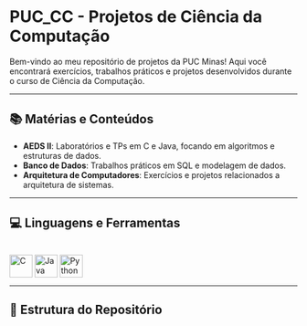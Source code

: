 # PUC_CC - Projetos de Ciência da Computação

Bem-vindo ao meu repositório de projetos da PUC Minas! Aqui você encontrará exercícios, trabalhos práticos e projetos desenvolvidos durante o curso de Ciência da Computação.

---

## 📚 Matérias e Conteúdos

- **AEDS II**: Laboratórios e TPs em C e Java, focando em algoritmos e estruturas de dados.
- **Banco de Dados**: Trabalhos práticos em SQL e modelagem de dados.
- **Arquitetura de Computadores**: Exercícios e projetos relacionados a arquitetura de sistemas.

---

## 💻 Linguagens e Ferramentas

<div style="display: inline_block"><br>
  <img align="center" alt="C" height="40" width="40" src="https://cdn.jsdelivr.net/gh/devicons/devicon/icons/c/c-original.svg">
  <img align="center" alt="Java" height="40" width="40" src="https://cdn.jsdelivr.net/gh/devicons/devicon/icons/java/java-original.svg">
  <img align="center" alt="Python" height="40" width="40" src="https://cdn.jsdelivr.net/gh/devicons/devicon/icons/python/python-original.svg">
</div>

---

## 📂 Estrutura do Repositório

